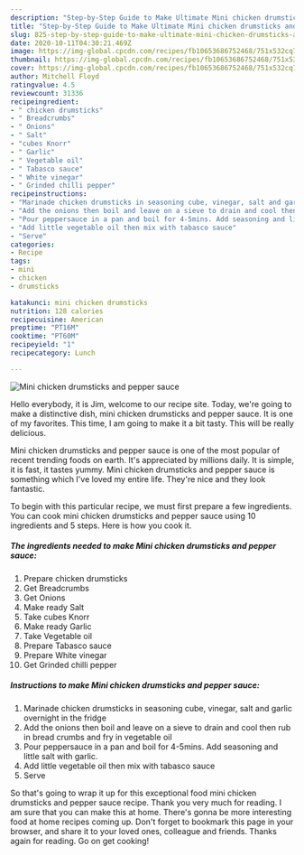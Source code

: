 ```yaml
---
description: "Step-by-Step Guide to Make Ultimate Mini chicken drumsticks and pepper sauce"
title: "Step-by-Step Guide to Make Ultimate Mini chicken drumsticks and pepper sauce"
slug: 825-step-by-step-guide-to-make-ultimate-mini-chicken-drumsticks-and-pepper-sauce
date: 2020-10-11T04:30:21.469Z
image: https://img-global.cpcdn.com/recipes/fb10653686752468/751x532cq70/mini-chicken-drumsticks-and-pepper-sauce-recipe-main-photo.jpg
thumbnail: https://img-global.cpcdn.com/recipes/fb10653686752468/751x532cq70/mini-chicken-drumsticks-and-pepper-sauce-recipe-main-photo.jpg
cover: https://img-global.cpcdn.com/recipes/fb10653686752468/751x532cq70/mini-chicken-drumsticks-and-pepper-sauce-recipe-main-photo.jpg
author: Mitchell Floyd
ratingvalue: 4.5
reviewcount: 31336
recipeingredient:
- " chicken drumsticks"
- " Breadcrumbs"
- " Onions"
- " Salt"
- "cubes Knorr"
- " Garlic"
- " Vegetable oil"
- " Tabasco sauce"
- " White vinegar"
- " Grinded chilli pepper"
recipeinstructions:
- "Marinade chicken drumsticks in seasoning cube, vinegar, salt and garlic overnight in the fridge"
- "Add the onions then boil and leave on a sieve to drain and cool then rub in bread crumbs and fry in vegetable oil"
- "Pour peppersauce in a pan and boil for 4-5mins. Add seasoning and little salt with garlic."
- "Add little vegetable oil then mix with tabasco sauce"
- "Serve"
categories:
- Recipe
tags:
- mini
- chicken
- drumsticks

katakunci: mini chicken drumsticks 
nutrition: 128 calories
recipecuisine: American
preptime: "PT16M"
cooktime: "PT60M"
recipeyield: "1"
recipecategory: Lunch

---
```



![Mini chicken drumsticks and pepper sauce](https://img-global.cpcdn.com/recipes/fb10653686752468/751x532cq70/mini-chicken-drumsticks-and-pepper-sauce-recipe-main-photo.jpg)

Hello everybody, it is Jim, welcome to our recipe site. Today, we're going to make a distinctive dish, mini chicken drumsticks and pepper sauce. It is one of my favorites. This time, I am going to make it a bit tasty. This will be really delicious.

Mini chicken drumsticks and pepper sauce is one of the most popular of recent trending foods on earth. It's appreciated by millions daily. It is simple, it is fast, it tastes yummy. Mini chicken drumsticks and pepper sauce is something which I've loved my entire life. They're nice and they look fantastic.




To begin with this particular recipe, we must first prepare a few ingredients. You can cook mini chicken drumsticks and pepper sauce using 10 ingredients and 5 steps. Here is how you cook it.

<!--inarticleads1-->

##### The ingredients needed to make Mini chicken drumsticks and pepper sauce:

1. Prepare  chicken drumsticks
1. Get  Breadcrumbs
1. Get  Onions
1. Make ready  Salt
1. Take cubes Knorr
1. Make ready  Garlic
1. Take  Vegetable oil
1. Prepare  Tabasco sauce
1. Prepare  White vinegar
1. Get  Grinded chilli pepper




<!--inarticleads2-->

##### Instructions to make Mini chicken drumsticks and pepper sauce:

1. Marinade chicken drumsticks in seasoning cube, vinegar, salt and garlic overnight in the fridge
1. Add the onions then boil and leave on a sieve to drain and cool then rub in bread crumbs and fry in vegetable oil
1. Pour peppersauce in a pan and boil for 4-5mins. Add seasoning and little salt with garlic.
1. Add little vegetable oil then mix with tabasco sauce
1. Serve




So that's going to wrap it up for this exceptional food mini chicken drumsticks and pepper sauce recipe. Thank you very much for reading. I am sure that you can make this at home. There's gonna be more interesting food at home recipes coming up. Don't forget to bookmark this page in your browser, and share it to your loved ones, colleague and friends. Thanks again for reading. Go on get cooking!
